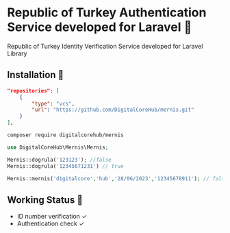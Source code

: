 # Republic of Turkey Authentication Service developed for Laravel 🪪

Republic of Turkey Identity Verification Service developed for Laravel Library

## Installation 🚀
```JSON
"repositories": [
    {
        "type": "vcs",
        "url": "https://github.com/DigitalCoreHub/mernis.git"
    }
],
```
```bash
composer require digitalcorehub/mernis
```

```php
use DigitalCoreHub\Mernis\Mernis;

Mernis::dogrula('123123'); //false
Mernis::dogrula('12345671231') // true

Mernis::mernis('digitalcore','hub','28/06/2023','12345678911'); // false && true
```
## Working Status 🚀
* ID number verification ✓
* Authentication check ✓